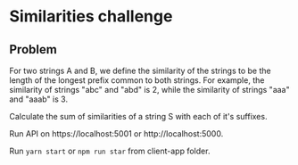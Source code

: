 # Similarities challenge
## Problem
For two strings A and B, we define the similarity of the strings to be the length of the longest prefix common to both strings. For example, the similarity of strings "abc" and "abd" is 2, while the similarity of strings "aaa" and "aaab" is 3.

Calculate the sum of similarities of a string S with each of it's suffixes.



Run API on https://localhost:5001 or http://localhost:5000.

Run `yarn start` or `npm run star` from client-app folder.
